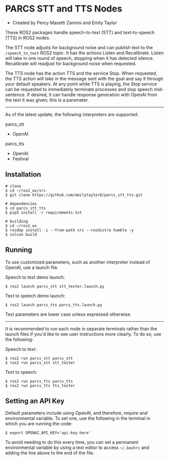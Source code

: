 # PARCS STT and TTS Nodes
- Created by Percy Masetti Zannini and Emily Taylor

These ROS2 packages handle speech-to-text (STT) and text-to-speech (TTS) in ROS2 nodes. 

The STT node adjusts for background noise and can publish text to the `/speech_to_text` ROS2 topic. It has the actions Listen and Recalibrate. Listen will take in one round of speech, stopping when it has detected silence. Recalibrate will readjust for background noise when requested. 

The TTS node has the action TTS and the service Stop. When requested, the TTS action will take in the message sent with the goal and say it through your default speakers. At any point while TTS is playing, the Stop service can be requested to immediately terminate processes and stop speech mid-sentence. If desired, it can handle response generation with OpenAI from the text it was given; this is a parameter. 

---

As of the latest update, the following interpreters are supported:

parcs_stt
- OpenAI

parcs_tts 
- OpenAI 
- Festival

## Installation
```shell
# clone
$ cd ~/ros2_ws/src
$ git clone https://github.com/emilytaylor6/parcs_stt_tts.git

# dependencies
$ cd parcs_stt_tts
$ pip3 install -r requirements.txt

# building
$ cd ~/ros2_ws
$ rosdep install -i --from-path src --rosdistro humble -y
$ colcon build
```

## Running 
To use customized parameters, such as another interpreter instead of OpenAI, use a launch file.

Speech to text demo launch:
```shell
$ ros2 launch parcs_stt stt_tester.launch.py
```

Text to speech demo launch:
```shell
$ ros2 launch parcs_tts parcs_tts.launch.py
```

Text parameters are lower case unless expressed otherwise.

---

It is recommended to run each node in separate terminals rather than the launch files if you'd like to see user instructions more clearly. To do so, use the following:

Speech to text:
```shell
$ ros2 run parcs_stt parcs_stt
$ ros2 run parcs_stt stt_tester
```

Text to speech:

```shell
$ ros2 run parcs_tts parcs_tts
$ ros2 run parcs_tts tts_tester
```

## Setting an API Key
Default parameters include using OpenAI, and therefore, require and environmental variable. To set one, use the following in the terminal in which you are running the code:
```shell
$ export OPENAI_API_KEY='api-key-here'
```
To avoid needing to do this every time, you can set a permanent environmental variable by using a text editor to access `~/.bashrc` and adding the line above to the end of the file. 